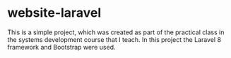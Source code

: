 # website-laravel
This is a simple project, which was created as part of the practical class in the systems development course that I teach. In this project the Laravel 8 framework and Bootstrap were used.
